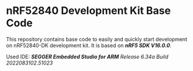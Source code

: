 # **nRF52840 Development Kit Base Code**

This repository contains base code to easily and quickly start development on nRF52840-DK development kit. It is based on ***nRF5 SDK V16.0.0***.

Used IDE: ***SEGGER Embedded Studio for ARM**
Release 6.34a Build 2022083102.51023*






